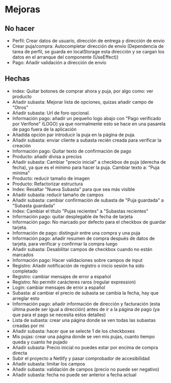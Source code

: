 # Mejoras 

## No hacer
- Perfil: Crear datos de usuario, dirección de entrega y dirección de envio
- Crear puja/compra: Autocompletar dirección de envio (Dependencia de tarea de perfil, se guarda en localStorage esta dirección y se cargan los datos en el arranque del componente (UseEffect))
- Pago: Añadir validación a dirección de envío

## Hechas
- Index: Quitar botones de comprar ahora y puja, por algo como: ver producto
- Añadir subasta: Mejorar lista de opciones, quizas añadir campo de "Otros"
- Añadir subasta: Url de foro opcional.
- Información pago: añadir un pequeño logo abajo con "Pago verificado por Verifone" (LOGO) ya que normalmente esto se hace en una pasarela de pago fuera de la aplicación
- Añadida opción par introducir la puja en la página de puja.
- Añadir subasta: enviar cliente a subasta recién creada para verificar la creación
- Información pago: Quitar texto de confirmación de pago
- Producto: añadir divisa a precios
- Añadir subasta: Cambiar "precio inicial" a checkbox de puja (derecha de fecha), ya que es el mínimo para hacer la puja. Cambiar texto a: "Puja mínima"
- Producto: reducir tamaño de imagen
- Producto: Refactorizar estructura
- Index: Resaltar "Nueva Subasta" para que sea más visible 
- Añadir subasta: reducir tamaño de campos 
- Añadir subasta: cambiar confirmación de subasta de "Puja guardada" a "Subasta guardada"
- Index: Cambiar el título "Pujas recientes" a "Subastas recientes"
- Información pago: quitar desplegable de fecha de tarjeta
- Información pago: No marcado por defecto para el checkbox de guardar tarjeta.
- Información de pago: distinguir entre una compra y una puja
- Información pago: añadir resumen de compra después de datos de tarjeta, para verificar y confirmar la compra luego
- Añadir subasta: Desabilitar campos de checkbox cuando no están marcados
- Información pago: Hacer validaciones sobre campos de input
- Registro: Añadir notificación de registro o inicio sesión ha sido completado
- Registro: cambiar mensajes de error a español
- Registro: No permitir carácteres raros (regular expression)
- Login: cambiar mensajes de error a español
- Subasta: al cambiar el precio de subasta se cambia la fecha, hay que arreglar esto
- Información pago: añadir información de dirección y facturación (esta última puede ser igual a dirección) antes de ir a la página de pago (ya que para el pago se necesita estos detalles)
- Lista de subasta: crear una página donde se ven todas las subastas creadas por mí
- Añadir subasta: hacer que se selecte 1 de los checkboxes
- Mis pujas: crear una página donde se ven mis pujas, cuanto tiempo queda y cuanto he pujado
- Añadir subasta: Precio inicial no puedes estar por encima de compra directa
- Subir el proyecto a Netlify y pasar comprobador de accesibilidad
- Añadir subasta: limitar los campos
- Añadir subasta: validación de campos (precio no puede ser negativo)
- Añadir subasta: fecha no puede ser anterior a fecha actual